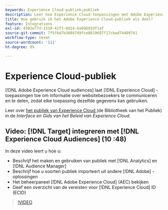 ```yaml
---
keywords: Experience Cloud-publiek;publiek
description: Leer hoe Experience Cloud-toepassingen met Adobe Experience Cloud-toepassingen kunnen communiceren en informatie over websitebezoekers kunnen delen met andere Adobe-toepassingen.
title: Hoe gebruik ik het Adobe Experience Cloud-publiek als doel?
feature: Integrations
exl-id: 4502e77d-1310-41f3-8d14-ba69692df1af
source-git-commit: 7f5f6d7b3804749fce8819697f17cbad74409741
workflow-type: tm+mt
source-wordcount: '111'
ht-degree: 0%

---
```


# Experience Cloud-publiek

[!DNL Adobe Experience Cloud audiences] laat [!DNL Experience Cloud] -toepassingen toe om informatie over websitebezoekers te communiceren en te delen, zodat elke toepassing dezelfde gegevens kan gebruiken.

Leer over [ het publiek van Experience Cloud ](https://experienceleague.adobe.com/docs/core-services/interface/audiences/audience-library.html) (de Bibliotheek van het Publiek) in de *Interface en Gids van het Beleid van Experience Cloud*.

## Video: [!DNL Target] integreren met [!DNL Experience Cloud Audiences] (10 :48)

In deze video leert u hoe u:

* Beschrijf het maken en gebruiken van publiek met [!DNL Analytics] en [!DNL Audience Manager]
* Beschrijf hoe u soorten publiek importeert uit andere [!DNL Adobe] -oplossingen
* Het beheerpaneel [!DNL Adobe Experience Cloud] (AEC) bekijken
* Geef een overzicht van de vereisten voor [!DNL Experience Cloud] ID (ECID)

>[!VIDEO](https://video.tv.adobe.com/v/35152)
